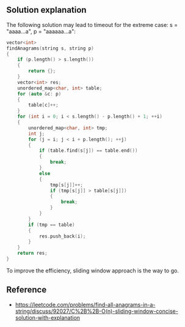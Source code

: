 ## Solution explanation

The following solution may lead to timeout for the extreme case: s = "aaaa...a", 
p = "aaaaaa...a":

```cpp
vector<int>
findAnagrams(string s, string p)
{
    if (p.length() > s.length())
    {
        return {};
    }
    vector<int> res;
    unordered_map<char, int> table;
    for (auto &c: p)
    {
        table[c]++;
    }
    for (int i = 0; i < s.length() - p.length() + 1; ++i)
    {
        unordered_map<char, int> tmp;
        int j;
        for (j = i; j < i + p.length(); ++j)
        {
            if (table.find(s[j]) == table.end())
            {
                break;
            }
            else
            {
                tmp[s[j]]++;
                if (tmp[s[j]] > table[s[j]])
                {
                    break;
                }
            }
        }
        if (tmp == table)
        {
            res.push_back(i);
        }
    }
    return res;
}
```

To improve the efficiency, sliding window approach is the way to go.

## Reference

- https://leetcode.com/problems/find-all-anagrams-in-a-string/discuss/92027/C%2B%2B-O(n)-sliding-window-concise-solution-with-explanation